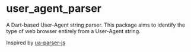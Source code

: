 # user_agent_parser

A Dart-based User-Agent string parser. This package aims to identify the type of web browser entirely from a User-Agent string.

Inspired by [ua-parser-js](https://www.npmjs.com/package/ua-parser-js)
